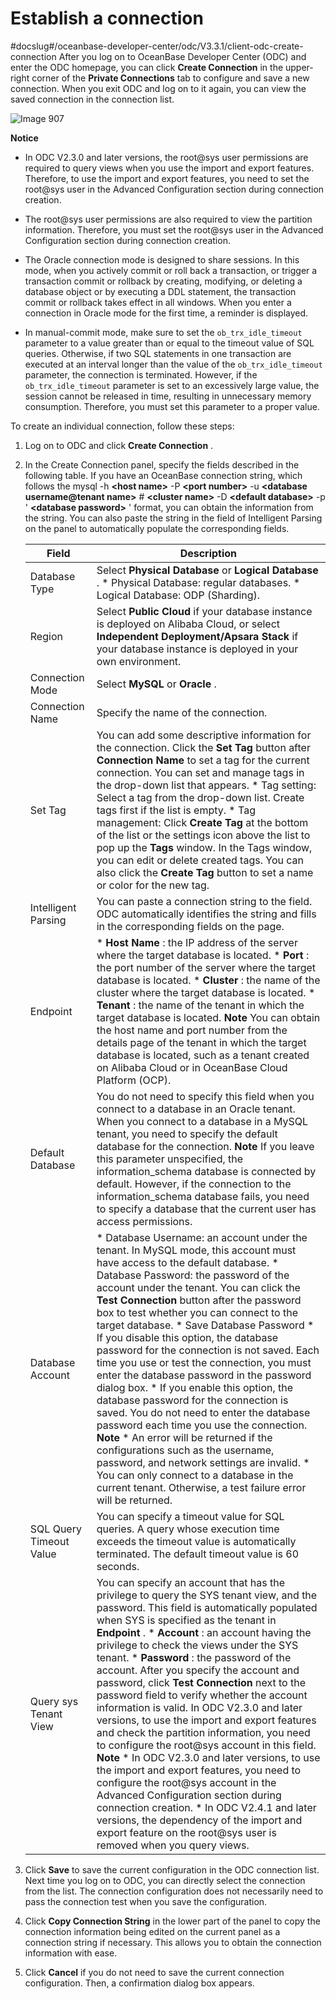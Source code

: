 Establish a connection 
===========================================
#docslug#/oceanbase-developer-center/odc/V3.3.1/client-odc-create-connection
After you log on to OceanBase Developer Center (ODC) and enter the ODC homepage, you can click **Create Connection** in the upper-right corner of the **Private Connections** tab to configure and save a new connection. When you exit ODC and log on to it again, you can view the saved connection in the connection list. 

![Image 907](https://help-static-aliyun-doc.aliyuncs.com/assets/img/en-US/6498018461/p313320.png)


**Notice**



* In ODC V2.3.0 and later versions, the root@sys user permissions are required to query views when you use the import and export features. Therefore, to use the import and export features, you need to set the root@sys user in the Advanced Configuration section during connection creation.

  

* The root@sys user permissions are also required to view the partition information. Therefore, you must set the root@sys user in the Advanced Configuration section during connection creation.

  

* The Oracle connection mode is designed to share sessions. In this mode, when you actively commit or roll back a transaction, or trigger a transaction commit or rollback by creating, modifying, or deleting a database object or by executing a DDL statement, the transaction commit or rollback takes effect in all windows. When you enter a connection in Oracle mode for the first time, a reminder is displayed.

  

* In manual-commit mode, make sure to set the `ob_trx_idle_timeout` parameter to a value greater than or equal to the timeout value of SQL queries. Otherwise, if two SQL statements in one transaction are executed at an interval longer than the value of the `ob_trx_idle_timeout` parameter, the connection is terminated. However, if the `ob_trx_idle_timeout` parameter is set to an excessively large value, the session cannot be released in time, resulting in unnecessary memory consumption. Therefore, you must set this parameter to a proper value.

  



To create an individual connection, follow these steps:

1. Log on to ODC and click **Create Connection** .

   

2. In the Create Connection panel, specify the fields described in the following table. If you have an OceanBase connection string, which follows the mysql -h **\<host name\>** -P **\<port number\>** -u **\<database username@tenant name\>** # **\<cluster name\>** -D **\<default database\>** -p ' **\<database password\>** ' format, you can obtain the information from the string. You can also paste the string in the field of Intelligent Parsing on the panel to automatically populate the corresponding fields.

   

   |          Field          |                                                                                                                                                                                                                                                                                                                                                                                                                                                                                                                                                                                                                                               Description                                                                                                                                                                                                                                                                                                                                                                                                                                                                                                                                                                                                                                               |
   |-------------------------|---------------------------------------------------------------------------------------------------------------------------------------------------------------------------------------------------------------------------------------------------------------------------------------------------------------------------------------------------------------------------------------------------------------------------------------------------------------------------------------------------------------------------------------------------------------------------------------------------------------------------------------------------------------------------------------------------------------------------------------------------------------------------------------------------------------------------------------------------------------------------------------------------------------------------------------------------------------------------------------------------------------------------------------------------------------------------------------------------------------------------------------------------------------------------------------------------------------------------------------------------------------------------------------------------------|
   | Database Type           | Select **Physical Database** or **Logical Database** .  * Physical Database: regular databases.   * Logical Database: ODP (Sharding).                                                                                                                                                                                                                                                                                                                                                                                                                                                                                                                                                                                                                                                                                                                                                                                                                                                                                                                                                                                                                                                                |
   | Region                  | Select **Public Cloud** if your database instance is deployed on Alibaba Cloud, or select **Independent Deployment/Apsara Stack** if your database instance is deployed in your own environment.                                                                                                                                                                                                                                                                                                                                                                                                                                                                                                                                                                                                                                                                                                                                                                                                                                                                                                                                                                                                                                                                                                        |
   | Connection Mode         | Select **MySQL** or **Oracle** .                                                                                                                                                                                                                                                                                                                                                                                                                                                                                                                                                                                                                                                                                                                                                                                                                                                                                                                                                                                                                                                                                                                                                                                                                                                                        |
   | Connection Name         | Specify the name of the connection.                                                                                                                                                                                                                                                                                                                                                                                                                                                                                                                                                                                                                                                                                                                                                                                                                                                                                                                                                                                                                                                                                                                                                                                                                                                                     |
   | Set Tag                 | You can add some descriptive information for the connection.  Click the **Set Tag** button after **Connection Name** to set a tag for the current connection. You can set and manage tags in the drop-down list that appears. * Tag setting: Select a tag from the drop-down list. Create tags first if the list is empty.   * Tag management: Click **Create Tag** at the bottom of the list or the settings icon above the list to pop up the **Tags** window. In the Tags window, you can edit or delete created tags. You can also click the **Create Tag** button to set a name or color for the new tag.                                                                                                                                                                                                                                                                                                                                                                                                                                                                                                                                                                       |
   | Intelligent Parsing     | You can paste a connection string to the field. ODC automatically identifies the string and fills in the corresponding fields on the page.                                                                                                                                                                                                                                                                                                                                                                                                                                                                                                                                                                                                                                                                                                                                                                                                                                                                                                                                                                                                                                                                                                                                                              |
   | Endpoint                | * **Host Name** : the IP address of the server where the target database is located.   * **Port** : the port number of the server where the target database is located.   * **Cluster** : the name of the cluster where the target database is located.   * **Tenant** : the name of the tenant in which the target database is located.  **Note**  You can obtain the host name and port number from the details page of the tenant in which the target database is located, such as a tenant created on Alibaba Cloud or in OceanBase Cloud Platform (OCP).                                                                                                                                                                                                                                                                                                                                                                                                                                                                                                                                                     |
   | Default Database        | You do not need to specify this field when you connect to a database in an Oracle tenant. When you connect to a database in a MySQL tenant, you need to specify the default database for the connection.  **Note**  If you leave this parameter unspecified, the information_schema database is connected by default.  However, if the connection to the information_schema database fails, you need to specify a database that the current user has access permissions.                                                                                                                                                                                                                                                                                                                                                                                                                                                                                                                                                                                                                                                                                                                                                                                |
   | Database Account        | * Database Username: an account under the tenant. In MySQL mode, this account must have access to the default database.   * Database Password: the password of the account under the tenant. You can click the **Test Connection** button after the password box to test whether you can connect to the target database.   * Save Database Password * If you disable this option, the database password for the connection is not saved. Each time you use or test the connection, you must enter the database password in the password dialog box.   * If you enable this option, the database password for the connection is saved. You do not need to enter the database password each time you use the connection.      **Note**  * An error will be returned if the configurations such as the username, password, and network settings are invalid.   * You can only connect to a database in the current tenant. Otherwise, a test failure error will be returned.    |
   | SQL Query Timeout Value | You can specify a timeout value for SQL queries. A query whose execution time exceeds the timeout value is automatically terminated. The default timeout value is 60 seconds.                                                                                                                                                                                                                                                                                                                                                                                                                                                                                                                                                                                                                                                                                                                                                                                                                                                                                                                                                                                                                                                                                                                           |
   | Query sys Tenant View   | You can specify an account that has the privilege to query the SYS tenant view, and the password. This field is automatically populated when SYS is specified as the tenant in **Endpoint** .  * **Account** : an account having the privilege to check the views under the SYS tenant.   * **Password** : the password of the account.    After you specify the account and password, click **Test Connection**  next to the password field to verify whether the account information is valid. In ODC V2.3.0 and later versions, to use the import and export features and check the partition information, you need to configure the root@sys account in this field.  **Note**  * In ODC V2.3.0 and later versions, to use the import and export features, you need to configure the root@sys account in the Advanced Configuration section during connection creation.   * In ODC V2.4.1 and later versions, the dependency of the import and export feature on the root@sys user is removed when you query views.                                                            |

   

3. Click **Save** to save the current configuration in the ODC connection list. Next time you log on to ODC, you can directly select the connection from the list. The connection configuration does not necessarily need to pass the connection test when you save the configuration.

   

4. Click **Copy Connection String** in the lower part of the panel to copy the connection information being edited on the current panel as a connection string if necessary. This allows you to obtain the connection information with ease.

   

5. Click **Cancel** if you do not need to save the current connection configuration. Then, a confirmation dialog box appears.

   




